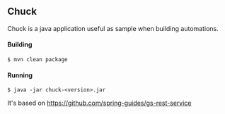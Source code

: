 ## Chuck 

Chuck is a java application useful as sample when building automations. 

#### Building

```
$ mvn clean package
```

#### Running

```
$ java -jar chuck-<version>.jar
```

It's based on https://github.com/spring-guides/gs-rest-service
